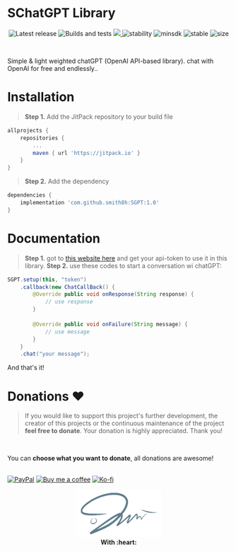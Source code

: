 # SChatGPT Library

<p align="center">
    <!-- Latest release -->
    <img src="https://img.shields.io/github/v/release/smith8h/SGPT?include_prereleases&amp;label=latest%20release" alt="Latest release"/>
    <!-- Build and test -->
    <img src="https://github.com/smith8h/SGPT/actions/workflows/build.yml/badge.svg" alt="Builds and tests"/>
    <!-- JitPack release -->
    <a href="https://jitpack.io/#smith8h/SGPT">
        <img src="https://jitpack.io/v/smith8h/SGPT.svg" />
    </a>
    <!-- Stability -->
    <img src="https://img.shields.io/badge/stability-stable-green.svg" alt="stability" />
    <!-- minSDK -->
    <img src="https://img.shields.io/badge/minSDK-24-f39f37" alt="minsdk" />
    <!-- stable version -->
    <img src="https://img.shields.io/badge/stable_version-1.0-blue" alt="stable"/>
    <!-- repo size -->
    <img src="https://img.shields.io/github/repo-size/smith8h/SGPT" alt="size"/>
</p>

</br>

Simple & light weighted chatGPT (OpenAI API-based library). chat with OpenAI for free and endlessly..

# Installation
> **Step 1.** Add the JitPack repository to your build file
```gradle
allprojects {
    repositories {
        ...
        maven { url 'https://jitpack.io' }
    }
}
```
> **Step 2.** Add the dependency
```gradle
dependencies {
    implementation 'com.github.smith8h:SGPT:1.0'
}
```

# Documentation
> **Step 1.** got to [this website here](https://beta.openai.com/account/api-keys) and get your api-token to use it in this library.
> **Step 2.** use these codes to start a conversation wi chatGPT:
```java
SGPT.setup(this, "token")
    .callback(new ChatCallBack() {
        @Override public void onResponse(String response) {
            // use response
        }
        
        @Override public void onFailure(String message) {
            // use message
        }
    }
    .chat("your message");
```
And that's it!

# Donations ❤
> If you would like to support this project's further development, the creator of this projects or the continuous maintenance of the project **feel free to donate**.
Your donation is highly appreciated. Thank you!
<br/>

You can **choose what you want to donate**, all donations are awesome!</br>
<br/>

[![PayPal](https://img.shields.io/badge/PayPal-00457C?style=for-the-badge&logo=paypal&logoColor=white)](https://www.paypal.me/husseinshakir)
[![Buy me a coffee](https://img.shields.io/badge/Buy_Me_A_Coffee-FFDD00?style=for-the-badge&logo=buy-me-a-coffee&logoColor=black)](https://www.buymeacoffee.com/HusseinShakir)
[![Ko-fi](https://img.shields.io/badge/Ko--fi-F16061?style=for-the-badge&logo=ko-fi&logoColor=white)](https://ko-fi.com/husseinsmith)
<br/>

<p align="center">
  <img src="https://raw.githubusercontent.com/smith8h/smith8h/main/20221103_150053.png" style="width: 38%;"/>
  <br><b>With :heart:</b>
</p>
